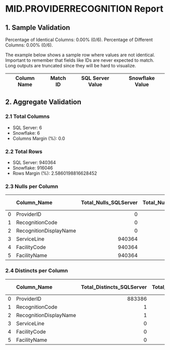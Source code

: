 # MID.PROVIDERRECOGNITION Report

## 1. Sample Validation

Percentage of Identical Columns: 0.00% (0/6).
Percentage of Different Columns: 0.00% (0/6).

The example below shows a sample row where values are not identical. Important to remember that fields like IDs are never expected to match. Long outputs are truncated since they will be hard to visualize.

| Column Name   | Match ID   | SQL Server Value   | Snowflake Value   |
|---------------|------------|--------------------|-------------------|

## 2. Aggregate Validation

### 2.1 Total Columns
- SQL Server: 6
- Snowflake: 6
- Columns Margin (%): 0.0

### 2.2 Total Rows
- SQL Server: 940364
- Snowflake: 916046
- Rows Margin (%): 2.5860198816628452

### 2.3 Nulls per Column
|    | Column_Name            |   Total_Nulls_SQLServer |   Total_Nulls_Snowflake |   Margin (%) |
|---:|:-----------------------|------------------------:|------------------------:|-------------:|
|  0 | ProviderID             |                       0 |                       0 |          0   |
|  1 | RecognitionCode        |                       0 |                       0 |          0   |
|  2 | RecognitionDisplayName |                       0 |                       0 |          0   |
|  3 | ServiceLine            |                  940364 |                  916046 |          2.6 |
|  4 | FacilityCode           |                  940364 |                  916046 |          2.6 |
|  5 | FacilityName           |                  940364 |                  916046 |          2.6 |

### 2.4 Distincts per Column
|    | Column_Name            |   Total_Distincts_SQLServer |   Total_Distincts_Snowflake |   Margin (%) |
|---:|:-----------------------|----------------------------:|----------------------------:|-------------:|
|  0 | ProviderID             |                      883386 |                      916046 |          3.7 |
|  1 | RecognitionCode        |                           1 |                           1 |          0   |
|  2 | RecognitionDisplayName |                           1 |                           1 |          0   |
|  3 | ServiceLine            |                           0 |                           0 |          0   |
|  4 | FacilityCode           |                           0 |                           0 |          0   |
|  5 | FacilityName           |                           0 |                           0 |          0   |